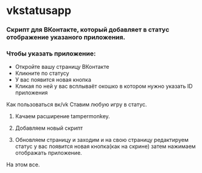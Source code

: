 # vkstatusapp
### Скрипт для ВКонтакте, который добавляет в статус отображение указаного приложения.
### Чтобы указать приложение:
- Откройте вашу страницу ВКонтакте
- Кликните по статусу
- У вас появится новая кнопка
- Кликая по ней у вас всплываёт окошко в котором нужно указать ID приложения

Как пользоваться вк/vk
Ставим любую игру в статус.
1. Качаем расширение tampermonkey.
2. Добавляем новый скрипт

3. Обновляем страницу и заходим и на свою страницу редактируем статус у вас появится новая кнопка(как на скрине) затем нажимаем отображать приложение.

На этом все.
